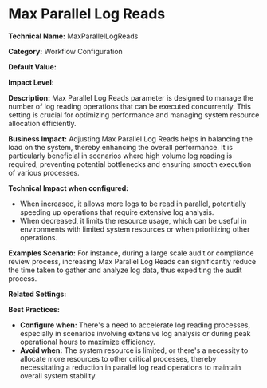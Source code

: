 # Max Parallel Log Reads

**Technical Name:** MaxParallelLogReads

**Category:** Workflow Configuration

**Default Value:**

**Impact Level:**

**Description:**
Max Parallel Log Reads parameter is designed to manage the number of log reading operations that can be executed concurrently. This setting is crucial for optimizing performance and managing system resource allocation efficiently.

**Business Impact:**
Adjusting Max Parallel Log Reads helps in balancing the load on the system, thereby enhancing the overall performance. It is particularly beneficial in scenarios where high volume log reading is required, preventing potential bottlenecks and ensuring smooth execution of various processes.

**Technical Impact when configured:**
- When increased, it allows more logs to be read in parallel, potentially speeding up operations that require extensive log analysis.
- When decreased, it limits the resource usage, which can be useful in environments with limited system resources or when prioritizing other operations.

**Examples Scenario:**
For instance, during a large scale audit or compliance review process, increasing Max Parallel Log Reads can significantly reduce the time taken to gather and analyze log data, thus expediting the audit process.

**Related Settings:**

**Best Practices:** 
- **Configure when:** There's a need to accelerate log reading processes, especially in scenarios involving extensive log analysis or during peak operational hours to maximize efficiency.
- **Avoid when:** The system resource is limited, or there's a necessity to allocate more resources to other critical processes, thereby necessitating a reduction in parallel log read operations to maintain overall system stability.
